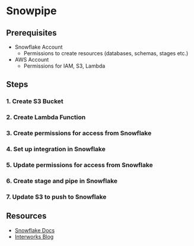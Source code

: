 # Snowpipe

## Prerequisites

- Snowflake Account
  - Permissions to create resources (databases, schemas, stages etc.)
- AWS Account
  - Permissions for IAM, S3, Lambda

## Steps

### 1. Create S3 Bucket

### 2. Create Lambda Function

### 3. Create permissions for access from Snowflake

### 4. Set up integration in Snowflake

### 5. Update permissions for access from Snowflake

### 6. Create stage and pipe in Snowflake

### 7. Update S3 to push to Snowflake

## Resources

- [Snowflake Docs](https://docs.snowflake.com/en/user-guide/data-load-snowpipe-auto-s3.html)
- [Interworks Blog](https://interworks.com/blog/hcalder/2020/01/23/snowpipe-101/)